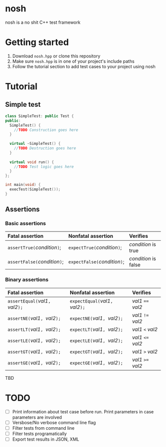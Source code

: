 # nosh
nosh is a no shit C++ test framework

# Getting started
1. Download `nosh.hpp` or clone this repository
2. Make sure `nosh.hpp` is in one of your project's include paths
3. Follow the tutorial section to add test cases to your project using nosh

# Tutorial
## Simple test

```cpp
class SimpleTest: public Test {
public:
  SimpleTest() {
    //TODO Construction goes here
  }
  
  virtual ~SimpleTest() {
    //TODO Destruction goes here
  }
  
  virtual void run() {
    //TODO Test logic goes here
  }
};

int main(void) {
  execTest(SimpleTest());
}
```

## Assertions
### Basic assertions
| **Fatal assertion** | **Nonfatal assertion** | **Verifies** |
|:--------------------|:-----------------------|:-------------|
| `assertTrue(`_condition_`)`;  | `expectTrue(`_condition_`)`;   | _condition_ is true |
| `assertFalse(`_condition_`)`; | `expectFalse(`_condition_`)`;  | _condition_ is false |
### Binary assertions
| **Fatal assertion** | **Nonfatal assertion** | **Verifies** |
|:--------------------|:-----------------------|:-------------|
|`assertEqual(`_val1_`, `_val2_`);`|`expectEqual(`_val1_`, `_val2_`);`| _val1_ `==` _val2_ |
|`assertNE(`_val1_`, `_val2_`);`|`expectNE(`_val1_`, `_val2_`);`| _val1_ `!=` _val2_ |
|`assertLT(`_val1_`, `_val2_`);`|`expectLT(`_val1_`, `_val2_`);`| _val1_ `<` _val2_ |
|`assertLE(`_val1_`, `_val2_`);`|`expectLE(`_val1_`, `_val2_`);`| _val1_ `<=` _val2_ |
|`assertGT(`_val1_`, `_val2_`);`|`expectGT(`_val1_`, `_val2_`);`| _val1_ `>` _val2_ |
|`assertGE(`_val1_`, `_val2_`);`|`expectGE(`_val1_`, `_val2_`);`| _val1_ `>=` _val2_ |
TBD

# TODO
- [ ] Print information about test case before run. Print parameters in case parameters are involved
- [ ] Versbose/No verbose command line flag
- [ ] Filter tests from command line
- [ ] Filter tests programatically
- [ ] Export test results in JSON, XML
